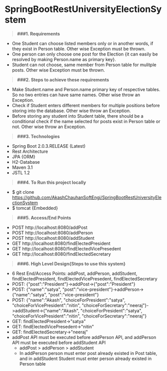 # SpringBootRestUniversityElectionSystem

> **###1. Requirements**
* One Student can choose listed members only or in another words, if they exist in Person table. Other wise Exception must be thrown.
* One person can only choose one post for the Election {it can easily be resolved by making Person.name as primary key}.
* Student can not choose, same member from Person table for mulitple posts. Other wise Exception must be thrown.

> **###2. Steps to achieve these requirements**
* Make Student.name and Person.name primary key of respective tables. So no two entries can have same names. Other wise throw an Exception.
* Check if Student enters different members for multiple positions before storing into the database. Other wise throw an Exception.
* Before storing any student into Student table, there should be a conditional check if the name selected for posts exist in Person table   or not. Other wise throw an Exception.

> **###3. Technologies**
* Spring Boot 2.0.3.RELEASE (Latest)
* Rest Architecture
* JPA {ORM}
* H2-Database
* Maven 3.1
* JSTL 1.2

> **###4. To Run this project locally**
* $ git clone https://github.com/AkashChauhanSoftEngi/SpringBootRestUniversityElectionSystem
* $ tomcat {Embedded}

> **###5.  Access/End Points** 
* POST http://localhost:8080/addPost
* POST http://localhost:8080/addPerson
* POST http://localhost:8080/addStudent
* GET http://localhost:8080/findElectedPresident
* GET http://localhost:8080/findElectedVicePresedent
* GET http://localhost:8080/findElectedSecretary

> **###6. High Level Design{Steps to use this system}**
* 6 Rest End/Access Points: addPost, addPerson, addStudent, findElectedPresident, findElectedVicePresedent, findElectedSecretary
* POST: {"post":"President"}->addPost->{"post":"President"}
* POST: {"name":"satya", "post":"vice-president"}->addPerson->{"name":"satya", "post":"vice-president"}
* POST: {"name":"Akash", "choiceForPresident":"satya", "choiceForVicePresident":"nitin", "choiceForSecretary":"neeraj"}->addStudent->{"name":"Akash", "choiceForPresident":"satya", "choiceForVicePresident":"nitin", "choiceForSecretary":"neeraj"}
* GET: findElectedPresident->"satya"
* GET: findElectedVicePresedent->"nitin"
* GET: findElectedSecretary->"neeraj"
* addPost API must be executed before addPerson API, and addPerson API must be executed before addStudent API
  - addPost > addPerson > addStudent
  - In addPerson person must enter post already existed in Post table, and in addStudent Student must enter person already existed in Person table
